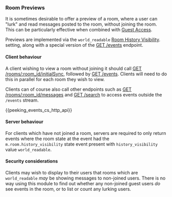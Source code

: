 ### Room Previews

It is sometimes desirable to offer a preview of a room, where a user can
"lurk" and read messages posted to the room, without joining the room.
This can be particularly effective when combined with [Guest Access]().

Previews are implemented via the `world_readable` [Room History
Visibility](). setting, along with a special version of the [GET
/events](#get-matrix-client-%CLIENT_MAJOR_VERSION%-events) endpoint.

#### Client behaviour

A client wishing to view a room without joining it should call [GET
/rooms/:room\_id/initialSync](#get-matrix-client-%CLIENT_MAJOR_VERSION%-rooms-roomid-initialsync),
followed by [GET /events](#peeking_events_api). Clients will need to do
this in parallel for each room they wish to view.

Clients can of course also call other endpoints such as [GET
/rooms/:room\_id/messages](#get-matrix-client-%CLIENT_MAJOR_VERSION%-rooms-roomid-messages)
and [GET /search](#get-matrix-client-%CLIENT_MAJOR_VERSION%-search) to
access events outside the `/events` stream.

{{peeking\_events\_cs\_http\_api}}

#### Server behaviour

For clients which have not joined a room, servers are required to only
return events where the room state at the event had the
`m.room.history_visibility` state event present with
`history_visibility` value `world_readable`.

#### Security considerations

Clients may wish to display to their users that rooms which are
`world_readable` *may* be showing messages to non-joined users. There is
no way using this module to find out whether any non-joined guest users
*do* see events in the room, or to list or count any lurking users.
